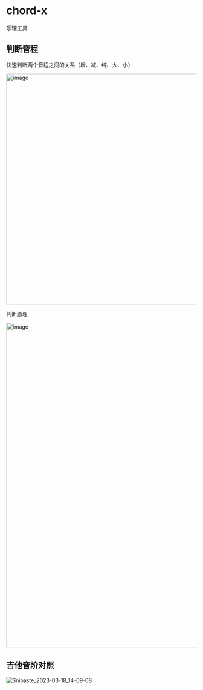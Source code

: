 # chord-x
乐理工具

## 判断音程

快速判断两个音程之间的关系（增、减、纯、大、小）

<img width="609" alt="image" src="https://user-images.githubusercontent.com/17584565/221791650-caf0c082-372e-458a-a737-eb15ef61b328.png">

判断原理

<img width="858" alt="image" src="https://user-images.githubusercontent.com/17584565/221792097-56a52436-fc7d-4b8a-ad88-753b6004d9f7.png">


## 吉他音阶对照
![Snipaste_2023-03-18_14-09-08](https://user-images.githubusercontent.com/17584565/226858901-23f2875e-e36f-480b-b428-a5d8e6f8cba2.jpg)

